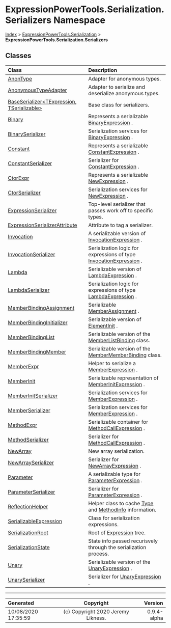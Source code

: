﻿# ExpressionPowerTools.Serialization.Serializers Namespace

[Index](../index.md) > [ExpressionPowerTools.Serialization](ExpressionPowerTools.Serialization.a.md) > **ExpressionPowerTools.Serialization.Serializers**

## Classes

| Class | Description |
| :-- | :-- |
| [AnonType](ExpressionPowerTools.Serialization.Serializers.AnonType.cs.md) | Adapter for anonymous types. |
| [AnonymousTypeAdapter](ExpressionPowerTools.Serialization.Serializers.AnonymousTypeAdapter.cs.md) | Adapter to serialize and deserialize anonymous types. |
| [BaseSerializer&lt;TExpression, TSerializable>](ExpressionPowerTools.Serialization.Serializers.BaseSerializer`2.cs.md) | Base class for serializers. |
| [Binary](ExpressionPowerTools.Serialization.Serializers.Binary.cs.md) | Represents a serializable [BinaryExpression](https://docs.microsoft.com/dotnet/api/system.linq.expressions.binaryexpression) . |
| [BinarySerializer](ExpressionPowerTools.Serialization.Serializers.BinarySerializer.cs.md) | Serialization services for [BinaryExpression](https://docs.microsoft.com/dotnet/api/system.linq.expressions.binaryexpression) . |
| [Constant](ExpressionPowerTools.Serialization.Serializers.Constant.cs.md) | Represents a serializable [ConstantExpression](https://docs.microsoft.com/dotnet/api/system.linq.expressions.constantexpression) . |
| [ConstantSerializer](ExpressionPowerTools.Serialization.Serializers.ConstantSerializer.cs.md) | Serializer for [ConstantExpression](https://docs.microsoft.com/dotnet/api/system.linq.expressions.constantexpression) . |
| [CtorExpr](ExpressionPowerTools.Serialization.Serializers.CtorExpr.cs.md) | Represents a serializable [NewExpression](https://docs.microsoft.com/dotnet/api/system.linq.expressions.newexpression) . |
| [CtorSerializer](ExpressionPowerTools.Serialization.Serializers.CtorSerializer.cs.md) | Serialization services for [NewExpression](https://docs.microsoft.com/dotnet/api/system.linq.expressions.newexpression) . |
| [ExpressionSerializer](ExpressionPowerTools.Serialization.Serializers.ExpressionSerializer.cs.md) | Top-level serializer that passes work off to specific types. |
| [ExpressionSerializerAttribute](ExpressionPowerTools.Serialization.Serializers.ExpressionSerializerAttribute.cs.md) | Attribute to tag a serializer. |
| [Invocation](ExpressionPowerTools.Serialization.Serializers.Invocation.cs.md) | A serializable version of [InvocationExpression](https://docs.microsoft.com/dotnet/api/system.linq.expressions.invocationexpression) . |
| [InvocationSerializer](ExpressionPowerTools.Serialization.Serializers.InvocationSerializer.cs.md) | Serialization logic for expressions of type [InvocationExpression](https://docs.microsoft.com/dotnet/api/system.linq.expressions.invocationexpression) . |
| [Lambda](ExpressionPowerTools.Serialization.Serializers.Lambda.cs.md) | Serializable version of [LambdaExpression](https://docs.microsoft.com/dotnet/api/system.linq.expressions.lambdaexpression) . |
| [LambdaSerializer](ExpressionPowerTools.Serialization.Serializers.LambdaSerializer.cs.md) | Serialization logic for expressions of type [LambdaExpression](https://docs.microsoft.com/dotnet/api/system.linq.expressions.lambdaexpression) . |
| [MemberBindingAssignment](ExpressionPowerTools.Serialization.Serializers.MemberBindingAssignment.cs.md) | Serializable [MemberAssignment](https://docs.microsoft.com/dotnet/api/system.linq.expressions.memberassignment) . |
| [MemberBindingInitializer](ExpressionPowerTools.Serialization.Serializers.MemberBindingInitializer.cs.md) | Serializable version of [ElementInit](https://docs.microsoft.com/dotnet/api/system.linq.expressions.elementinit) . |
| [MemberBindingList](ExpressionPowerTools.Serialization.Serializers.MemberBindingList.cs.md) | Serializable version of the [MemberListBinding](https://docs.microsoft.com/dotnet/api/system.linq.expressions.memberlistbinding) class. |
| [MemberBindingMember](ExpressionPowerTools.Serialization.Serializers.MemberBindingMember.cs.md) | Serializable version of the [MemberMemberBinding](https://docs.microsoft.com/dotnet/api/system.linq.expressions.membermemberbinding) class. |
| [MemberExpr](ExpressionPowerTools.Serialization.Serializers.MemberExpr.cs.md) | Helper to serialize a [MemberExpression](https://docs.microsoft.com/dotnet/api/system.linq.expressions.memberexpression) . |
| [MemberInit](ExpressionPowerTools.Serialization.Serializers.MemberInit.cs.md) | Serializable representation of [MemberInitExpression](https://docs.microsoft.com/dotnet/api/system.linq.expressions.memberinitexpression) . |
| [MemberInitSerializer](ExpressionPowerTools.Serialization.Serializers.MemberInitSerializer.cs.md) | Serialization services for [MemberExpression](https://docs.microsoft.com/dotnet/api/system.linq.expressions.memberexpression) . |
| [MemberSerializer](ExpressionPowerTools.Serialization.Serializers.MemberSerializer.cs.md) | Serialization services for [MemberExpression](https://docs.microsoft.com/dotnet/api/system.linq.expressions.memberexpression) . |
| [MethodExpr](ExpressionPowerTools.Serialization.Serializers.MethodExpr.cs.md) | Serializable container for [MethodCallExpression](https://docs.microsoft.com/dotnet/api/system.linq.expressions.methodcallexpression) . |
| [MethodSerializer](ExpressionPowerTools.Serialization.Serializers.MethodSerializer.cs.md) | Serializer for [MethodCallExpression](https://docs.microsoft.com/dotnet/api/system.linq.expressions.methodcallexpression) . |
| [NewArray](ExpressionPowerTools.Serialization.Serializers.NewArray.cs.md) | New array serialization. |
| [NewArraySerializer](ExpressionPowerTools.Serialization.Serializers.NewArraySerializer.cs.md) | Serializer for [NewArrayExpression](https://docs.microsoft.com/dotnet/api/system.linq.expressions.newarrayexpression) . |
| [Parameter](ExpressionPowerTools.Serialization.Serializers.Parameter.cs.md) | A serializable type for [ParameterExpression](https://docs.microsoft.com/dotnet/api/system.linq.expressions.parameterexpression) . |
| [ParameterSerializer](ExpressionPowerTools.Serialization.Serializers.ParameterSerializer.cs.md) | Serializer for [ParameterExpression](https://docs.microsoft.com/dotnet/api/system.linq.expressions.parameterexpression) . |
| [ReflectionHelper](ExpressionPowerTools.Serialization.Serializers.ReflectionHelper.cs.md) | Helper class to cache [Type](https://docs.microsoft.com/dotnet/api/system.type) and [MethodInfo](https://docs.microsoft.com/dotnet/api/system.reflection.methodinfo) information. |
| [SerializableExpression](ExpressionPowerTools.Serialization.Serializers.SerializableExpression.cs.md) | Class for serialization expressions. |
| [SerializationRoot](ExpressionPowerTools.Serialization.Serializers.SerializationRoot.cs.md) | Root of [Expression](ExpressionPowerTools.Serialization.Serializers.SerializationRoot.Expression.prop.md) tree. |
| [SerializationState](ExpressionPowerTools.Serialization.Serializers.SerializationState.cs.md) | State info passed recurisvely through the serialization process. |
| [Unary](ExpressionPowerTools.Serialization.Serializers.Unary.cs.md) | Serializable version of the [UnaryExpression](https://docs.microsoft.com/dotnet/api/system.linq.expressions.unaryexpression) . |
| [UnarySerializer](ExpressionPowerTools.Serialization.Serializers.UnarySerializer.cs.md) | Serializer for [UnaryExpression](https://docs.microsoft.com/dotnet/api/system.linq.expressions.unaryexpression) . |


---

| Generated | Copyright | Version |
| :-- | :-: | --: |
| 10/08/2020 17:35:59 | (c) Copyright 2020 Jeremy Likness. | 0.9.4-alpha |
